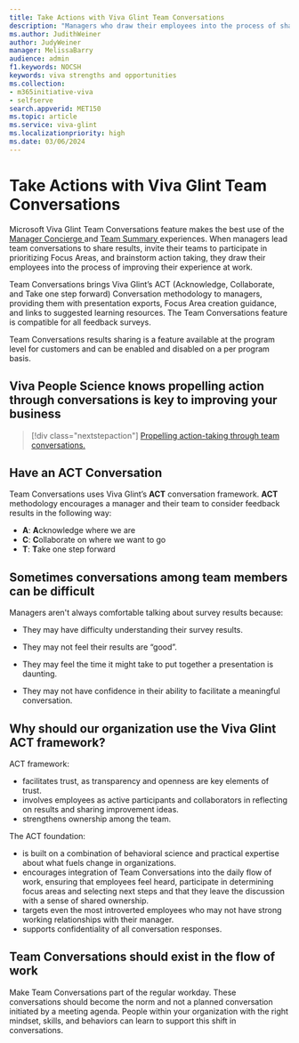 ```yaml
---
title: Take Actions with Viva Glint Team Conversations
description: "Managers who draw their employees into the process of sharing feedback results and prioritizing focus areas are the most successful managers."
ms.author: JudithWeiner
author: JudyWeiner
manager: MelissaBarry
audience: admin
f1.keywords: NOCSH
keywords: viva strengths and opportunities
ms.collection:  
- m365initiative-viva
- selfserve 
search.appverid: MET150 
ms.topic: article
ms.service: viva-glint
ms.localizationpriority: high
ms.date: 03/06/2024
---
```


# Take Actions with Viva Glint Team Conversations

Microsoft Viva Glint Team Conversations feature makes the best use of the [Manager Concierge ](https://www.microsoft.com) and [Team Summary ](https://www.microsoft.com) experiences. When managers lead team conversations to share results, invite their teams to participate in prioritizing Focus Areas, and brainstorm action taking, they draw their employees into the process of improving their experience at work.  

Team Conversations brings Viva Glint’s ACT (Acknowledge, Collaborate, and Take one step forward) Conversation methodology to managers, providing them with presentation exports, Focus Area creation guidance, and links to suggested learning resources. The Team Conversations feature is compatible for all feedback surveys. 

Team Conversations results sharing is a feature available at the program level for customers and can be enabled and disabled on a per program basis. 

## Viva People Science knows propelling action through conversations is key to improving your business

> [!div class="nextstepaction"]
> [Propelling action-taking through team conversations.](https://go.microsoft.com/fwlink/?linkid=2262832)

## Have an ACT Conversation 

Team Conversations uses Viva Glint’s **ACT** conversation framework. **ACT** methodology encourages a manager and their team to consider feedback results in the following way:   

- **A**: **A**cknowledge where we are 
- **C**: **C**ollaborate on where we want to go 
- **T**: **T**ake one step forward 

## Sometimes conversations among team members can be difficult 

Managers aren't always comfortable talking about survey results because:

- They may have difficulty understanding their survey results.

- They may not feel their results are “good”.   

- They may feel the time it might take to put together a presentation is daunting. 

- They may not have confidence in their ability to facilitate a meaningful conversation.

## Why should our organization use the Viva Glint ACT framework?  

ACT framework: 

- facilitates trust, as transparency and openness are key elements of trust.
- involves employees as active participants and collaborators in reflecting on results and sharing improvement ideas.  
- strengthens ownership among the team. 

The ACT foundation: 

- is built on a combination of behavioral science and practical expertise about what fuels change in organizations. 
- encourages integration of Team Conversations into the daily flow of work, ensuring that employees feel heard, participate in determining focus areas and selecting next steps and that they leave the discussion with a sense of shared ownership. 
- targets even the most introverted employees who may not have strong working relationships with their manager.
- supports confidentiality of all conversation responses.  

## Team Conversations should exist in the flow of work   

Make Team Conversations part of the regular workday. These conversations should become the norm and not a planned conversation initiated by a meeting agenda. People within your organization with the right mindset, skills, and behaviors can learn to support this shift in conversations.  
